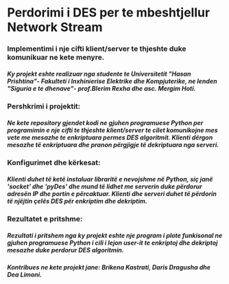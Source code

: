 # Perdorimi i DES per te mbeshtjellur Network Stream 
###  Implementimi i nje cifti klient/server te thjeshte duke komunikuar ne kete menyre.

##### Ky projekt eshte realizuar nga studente te Universitetit "Hasan Prishtina"- Fakulteti i Inxhinierise Elektrike dhe Kompjuterike, ne lenden "Siguria e te dhenave"- prof.Blerim Rexha dhe asc. Mergim Hoti.

### Pershkrimi i projektit: 
##### Ne kete repository gjendet kodi ne gjuhen programuese Python per programimin e nje cifti te thjeshte klient/server te cilet komunikojne mes vete me mesazhe te enkriptuara permes DES algoritmit. Klienti dërgon mesazhe të enkriptuara dhe pranon përgjigje të dekriptuara nga serveri.

### Konfigurimet dhe kërkesat:
##### Klienti duhet të ketë instaluar libraritë e nevojshme në Python, siç janë 'socket' dhe 'pyDes' dhe mund të lidhet me serverin duke përdorur adresën IP dhe portin e përcaktuar. Klienti dhe serveri duhet të përdorin të njëjtin çelës DES për enkriptim dhe dekriptim.

### Rezultatet e pritshme:
##### Rezultati i pritshem nga  ky projekt eshte nje program i plote funkisonal ne gjuhen programuese Python i cili i lejon user-it te enkriptoj dhe dekriptoj mesazhe duke perdorur DES algoritmin.


##### Kontribues ne kete projekt jane: Brikena Kastrati, Daris Dragusha dhe Dea Limoni.
